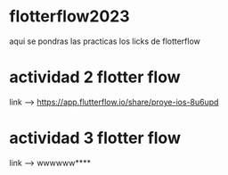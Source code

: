 # flotterflow2023
aqui se pondras las practicas los licks de flotterflow

# actividad 2 flotter flow
link --> https://app.flutterflow.io/share/proye-ios-8u6upd

# actividad 3 flotter flow
link --> wwwwww****
